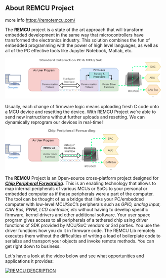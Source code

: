 ## About REMCU Project 

more info https://remotemcu.com/

The **REMCU** project is a state of the art approach that will transform embedded development in the same way that microcontrollers have transformed the electronics industry. This solution combines the fun of embedded programming with the power of high level languages, as well as all of the PC effective tools like Jupyter Notebook, Matlab, etc.

![Standart interaction PC - MCU/SoC ](https://raw.githubusercontent.com/remculib/site/master/standart.png)

Usually, each change of firmware logic means uploading fresh C code onto a MCU device and resetting the device. With REMCU Project we’re able to send new instructions without further uploads and resetting. We can dynamically reprogram our devices in real-time!

![Chip Peripheral Forwarding](https://raw.githubusercontent.com/remculib/site/master/forwarding.png)

The **REMCU** Project is an Open-source cross-platform project designed for [***Chip Peripheral Forwarding***](https://remotemcu.com/chip-peripheral-forwarding.html). This is an enabling technology that allows to map internal peripherals of various MCUs or SoCs to your personal or embedded computer as if these peripherals were a part of the computer. The tool can be thought of as a bridge that links your PC/embedded computer with low-level MCU/SoC’s peripherals such as *GPIO, analog input, CAN Bus, PWM, LCD controller, etc* without having to develop specific firmware, kernel drivers and other additional software. Your user space program gives access to all peripherals of a tethered chip using driver functions of SDK provided by MCU/SoC vendors or 3rd parties. You use the driver functions how you do it in firmware code. The REMCU Lib remotely executes them without the difficulties of writing a load of boilerplate code to serialize and transport your objects and invoke remote methods. You can get right down to business.

Let's have a look at the video below and see what opportunities and applications it provides:

[![REMCU DESCRIPTION](https://github.com/remotemcu/remcu_examples/raw/master/img/preview_description.png)](https://youtu.be/PJPl9Y96hA0)
